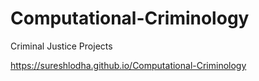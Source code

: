 # Computational-Criminology
Criminal Justice Projects

https://sureshlodha.github.io/Computational-Criminology
